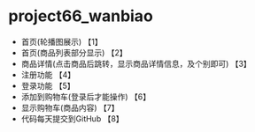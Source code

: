 # project66_wanbiao

- 首页(轮播图展示)    【1】
- 首页(商品列表部分显示)   【2】
- 商品详情(点击商品后跳转，显示商品详情信息，及个别即可)  【3】
- 注册功能   【4】
- 登录功能    【5】
- 添加到购物车(登录后才能操作) 【6】
- 显示购物车(商品内容)  【7】
- 代码每天提交到GitHub  【8】